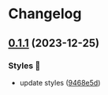 # Changelog

## [0.1.1](https://github.com/hbstack/syntax-highlighting/compare/styles/emacs/v0.1.0...styles/emacs/v0.1.1) (2023-12-25)


### Styles 🎨

* update styles ([9468e5d](https://github.com/hbstack/syntax-highlighting/commit/9468e5d054f6c1775a1966bcf308506cebd2f804))
